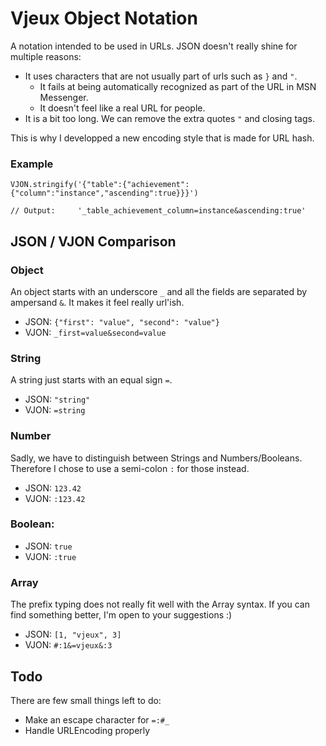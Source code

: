 # Vjeux Object Notation

A notation intended to be used in URLs. JSON doesn't really shine for multiple reasons:

- It uses characters that are not usually part of urls such as ```}``` and ```"```. 
    - It fails at being automatically recognized as part of the URL in MSN Messenger.
    - It doesn't feel like a real URL for people.
- It is a bit too long. We can remove the extra quotes ```"``` and closing tags.

This is why I developped a new encoding style that is made for URL hash.

### Example

```
VJON.stringify('{"table":{"achievement":{"column":"instance","ascending":true}}}')

// Output:     '_table_achievement_column=instance&ascending:true'
```

## JSON / VJON Comparison

### Object
An object starts with an underscore ```_``` and all the fields are separated by ampersand ```&```. It makes it feel really url'ish.

- JSON: ```{"first": "value", "second": "value"}```
- VJON: ```_first=value&second=value```

### String
A string just starts with an equal sign ```=```.

- JSON: ```"string"```
- VJON: ```=string```

### Number
Sadly, we have to distinguish between Strings and Numbers/Booleans. Therefore I chose to use a semi-colon ```:``` for those instead.

- JSON: ```123.42```
- VJON: ```:123.42```

### Boolean:
- JSON: ```true```
- VJON: ```:true```

### Array
The prefix typing does not really fit well with the Array syntax. If you can find something better, I'm open to your suggestions :)

- JSON: ```[1, "vjeux", 3]```
- VJON: ```#:1&=vjeux&:3```


## Todo
There are few small things left to do:

- Make an escape character for ```=:#_```
- Handle URLEncoding properly
